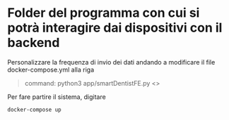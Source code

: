 # Folder del programma con cui si potrà interagire dai dispositivi con il backend

Personalizzare la frequenza di invio dei dati andando a modificare il file docker-compose.yml alla riga

> command: python3 app/smartDentistFE.py <<inserire il numero di secondi voluti>>

Per fare partire il sistema, digitare

```
docker-compose up
```

